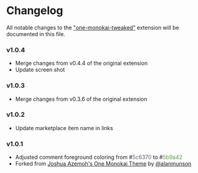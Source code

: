 # Changelog

All notable changes to the ["one-monokai-tweaked"](https://github.com/AlanMunson/vscode-one-monokai-tweaked) extension will be documented in this file.

### v1.0.4

- Merge changes from v0.4.4 of the original extension
- Update screen shot

### v1.0.3

- Merge changes from v0.3.6 of the original extension

### v1.0.2

- Update marketplace item name in links

### v1.0.1

- Adjusted comment foreground coloring from #<span style="color: #5c6370">5c6370</span> to #<span style="color: #5b9a42">5b9a42</span>
- Forked from [Joshua Azemoh's One Monokai Theme](https://github.com/azemoh/vscode-one-monokai) by [@alanmunson](https://github.com/AlanMunson)
